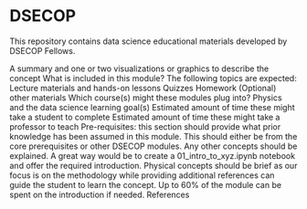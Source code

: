 # DSECOP
This repository contains data science educational materials developed by DSECOP Fellows.


A summary and one or two visualizations or graphics to describe the concept
What is included in this module? The following topics are expected:
Lecture materials and hands-on lessons
Quizzes
Homework
(Optional) other materials
Which course(s) might these modules plug into?
Physics and the data science learning goal(s)
Estimated amount of time these might take a student to complete
Estimated amount of time these might take a professor to teach
Pre-requisites: this section should provide what prior knowledge has been assumed in this module. This should either be from the core prerequisites or other DSECOP modules. Any other concepts should be explained. A great way would be to create a 01_intro_to_xyz.ipynb notebook and offer the required introduction. Physical concepts should be brief as our focus is on the methodology while providing additional references can guide the student to learn the concept. Up to 60% of the module can be spent on the introduction if needed.
References
